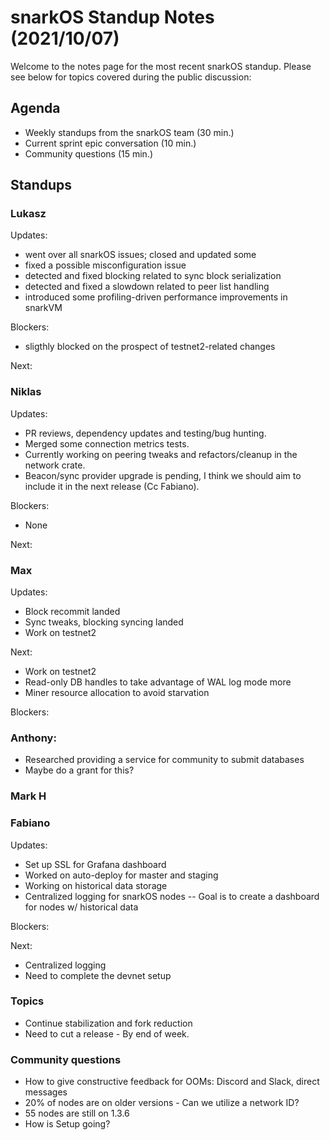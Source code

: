 # snarkOS Standup Notes (2021/10/07)

Welcome to the notes page for the most recent snarkOS standup. Please see below for topics covered during the public discussion:

## Agenda

* Weekly standups from the snarkOS team (30 min.)
* Current sprint epic conversation (10 min.)
* Community questions (15 min.)

## Standups

### Lukasz

Updates:

* went over all snarkOS issues; closed and updated some
* fixed a possible misconfiguration issue
* detected and fixed blocking related to sync block serialization
* detected and fixed a slowdown related to peer list handling
* introduced some profiling-driven performance improvements in snarkVM

Blockers:

* sligthly blocked on the prospect of testnet2-related changes

Next:

### Niklas

Updates:

* PR reviews, dependency updates and testing/bug hunting.
* Merged some connection metrics tests.
* Currently working on peering tweaks and refactors/cleanup in the network crate.
* Beacon/sync provider upgrade is pending, I think we should aim to include it in the next release (Cc Fabiano).

Blockers:

* None

Next:  

### Max

Updates:
* Block recommit landed
* Sync tweaks, blocking syncing landed
* Work on testnet2

Next:
* Work on testnet2
* Read-only DB handles to take advantage of WAL log mode more
* Miner resource allocation to avoid starvation

Blockers:

### Anthony:
* Researched providing a service for community to submit databases
* Maybe do a grant for this?

### Mark H

### Fabiano

Updates:
* Set up SSL for Grafana dashboard
* Worked on auto-deploy for master and staging
* Working on historical data storage
* Centralized logging for snarkOS nodes -- Goal is to create a dashboard for nodes w/ historical data

Blockers:  

Next: 
* Centralized logging
* Need to complete the devnet setup

### Topics

* Continue stabilization and fork reduction
* Need to cut a release - By end of week.

### Community questions

* How to give constructive feedback for OOMs:  Discord and Slack, direct messages
* 20% of nodes are on older versions - Can we utilize a network ID?
* 55 nodes are still on 1.3.6
* How is Setup going?




